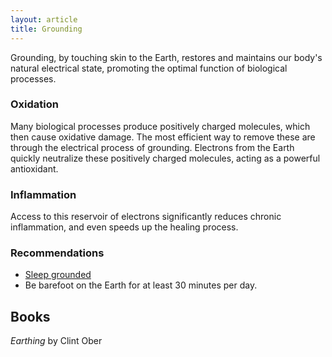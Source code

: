 ```yaml
---
layout: article
title: Grounding
---
```


Grounding, by touching skin to the Earth, restores and maintains our body's natural electrical state, promoting the optimal function of biological processes.

### Oxidation

Many biological processes produce positively charged molecules, which then cause oxidative damage. The most efficient way to remove these are through the electrical process of grounding. Electrons from the Earth quickly neutralize these positively charged molecules, acting as a powerful antioxidant.

### Inflammation

Access to this reservoir of electrons significantly reduces chronic inflammation, and even speeds up the healing process.

### Recommendations

* [Sleep grounded](https://www.earthing.com/collections/all/products/earthing-elite-mattress-cover)
* Be barefoot on the Earth for at least 30 minutes per day.

## Books
*Earthing* by Clint Ober